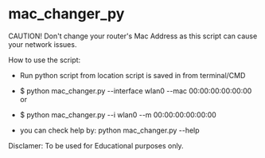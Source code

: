 # mac_changer_py

CAUTION! 
Don't change your router's Mac Address as this script can cause your network issues. 

How to use the script:

- Run python script from location script is saved in from terminal/CMD

- $ python mac_changer.py --interface wlan0 --mac 00:00:00:00:00:00 
or
- $ python mac_changer.py --i wlan0 --m 00:00:00:00:00:00 

- you can check help by: python mac_changer.py --help


Disclamer: To be used for Educational purposes only. 
